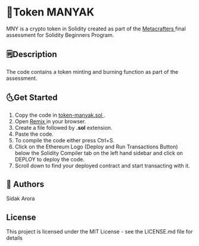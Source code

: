 <h1> 💫Token MANYAK </h1>
<p>MNY is a crypto token in Solidity created as part of the 
  <a href = "https://www.metacrafters.io/"> Metacrafters </a> final assessment for Solidity Beginners Program.</p>

<h2> 🗒️Description </h2>
The code contains a token minting and burning function as part of the assessment.

<h2> 🌜Get Started </h2>
<ol> 
  <li> Copy the code in <a href = "token-ikigai.sol"> token-manyak.sol </a>.</li>
  <li> Open <a href = "https://remix.ethereum.org/"> Remix </a>in your browser. </li>
  <li> Create a file followed by <strong>.sol</strong> extension. </li>
  <li> Paste the code. </li>
  <li> To compile the code either press Ctrl+S. </li>
  <li> Click on the Ethereum Logo (Deploy and Run Transactions Button) below the Solidity Compiler tab on the left hand sidebar and click on DEPLOY to deploy the code. </li>
  <li> Scroll down to find your deployed contract and start transacting with it. </li>
</ol>

<h2> 🤍 Authors </h2>
Sidak Arora <br>

<h2> License </h2>
This project is licensed under the MIT License - see the LICENSE.md file for details
